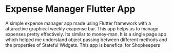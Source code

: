 # Expense Manager Flutter App
A simple expense manager app made using Flutter framework with a attaractive graphical weekly exapense bar.
This app helps us to manage expenses pretty effectively. Its similar to money-man.
It is a single page app which helped me understand object passing between different methods and the properties of Stateful Widgets.
This app is benefical for Shopkeepers 
